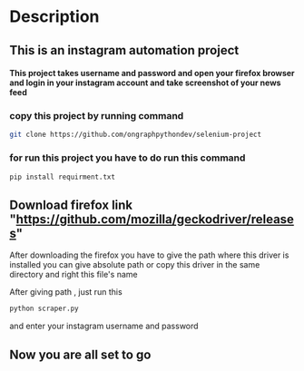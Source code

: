 # Description

## This is an instagram automation project

#### This project takes username and password and open your firefox browser and login in your instagram account and take screenshot of your news feed

### copy this project by running command

```bash
git clone https://github.com/ongraphpythondev/selenium-project
```

### for run this project you have to do run this command

```bash
pip install requirment.txt
```

## Download firefox link "https://github.com/mozilla/geckodriver/releases"

After downloading the firefox you have to give the path where this driver is installed
you can give absolute path or copy this driver in the same directory and right this file's name
**<your _path>**

After giving path , just run this
```bash
python scraper.py
```

and enter your instagram username and password

## Now you are all set to go
